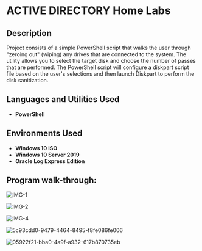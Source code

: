 <h1> ACTIVE DIRECTORY Home Labs </h1>

<h2>Description</h2>
Project consists of a simple PowerShell script that walks the user through "zeroing out" (wiping) any drives that are connected to the system. The utility allows you to select the target disk and choose the number of passes that are performed. The PowerShell script will configure a diskpart script file based on the user's selections and then launch Diskpart to perform the disk sanitization.
<br />


<h2>Languages and Utilities Used</h2>

- <b>PowerShell</b> 

<h2>Environments Used </h2>

- <b>Windows 10 ISO </b>
- <b>Windows 10 Server 2019 </b> 
- <b>Oracle Log Express Edition</b> 

<h2>Program walk-through:</h2>


![IMG-1](https://github.com/arun-2001/ACTIVE-DIRECTORY01/assets/63862798/25d378e9-802b-4cf3-8060-a467a23af0ec)

![IMG-2](https://github.com/arun-2001/ACTIVE-DIRECTORY01/assets/63862798/a60f9290-be7e-4c82-873b-9ed7178f964c)

![IMG-4](https://github.com/arun-2001/ACTIVE-DIRECTORY01/assets/63862798/b177b26e-bc07-44d5-ad25-eb8842f68e04)

![5c93cdd0-9479-4464-8495-f8fe086fe006](https://github.com/arun-2001/ACTIVE-DIRECTORY01/assets/63862798/36dd7820-5848-4f09-ae29-457e11406f5a)


![05922f21-bba0-4a9f-a932-617b870735eb](https://github.com/arun-2001/ACTIVE-DIRECTORY01/assets/63862798/5f5aad42-d723-4d41-9e66-76a2459d02e5)
<!--
 ```diff
- text in red
+ text in green
! text in orange
# text in gray
@@ text in purple (and bold)@@
```
--!>
